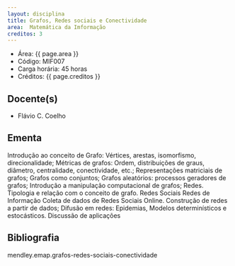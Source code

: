 ```yaml
---
layout: disciplina
title: Grafos, Redes sociais e Conectividade
area:  Matemática da Imformação
creditos: 3
---
```


- Área: {{ page.area }}
- Código: MIF007
- Carga horária: 45 horas
- Créditos: {{ page.creditos }}

## Docente(s) 

- Flávio C. Coelho

## Ementa

Introdução ao conceito de Grafo: Vértices, arestas, isomorfismo,
direcionalidade; Métricas de grafos: Ordem, distribuições de graus,
diâmetro, centralidade, conectividade, etc.; Representações matriciais
de grafos; Grafos como conjuntos; Grafos aleatórios: processos
geradores de grafos; Introdução a manipulação computacional de grafos;
Redes. Tipologia e relação com o conceito de grafo. Redes Sociais
Redes de Informação Coleta de dados de Redes Sociais Online.
Construção de redes a partir de dados; Difusão em redes: Epidemias,
Modelos determinísticos e estocásticos. Discussão de aplicações

## Bibliografia

mendley.emap.grafos-redes-sociais-conectividade

